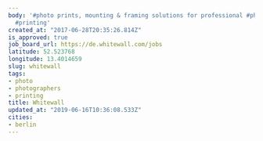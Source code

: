 ```yaml
---
body: '#photo prints, mounting & framing solutions for professional #photographers;
  #printing'
created_at: "2017-06-28T20:35:26.814Z"
is_approved: true
job_board_url: https://de.whitewall.com/jobs
latitude: 52.523768
longitude: 13.4014659
slug: whitewall
tags:
- photo
- photographers
- printing
title: Whitewall
updated_at: "2019-06-16T10:36:08.533Z"
cities:
- berlin
---
```

